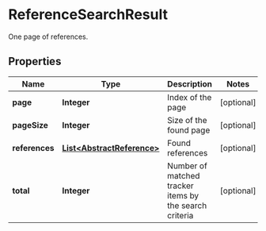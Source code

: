 

# ReferenceSearchResult

One page of references.

## Properties

| Name | Type | Description | Notes |
|------------ | ------------- | ------------- | -------------|
|**page** | **Integer** | Index of the page |  [optional] |
|**pageSize** | **Integer** | Size of the found page |  [optional] |
|**references** | [**List&lt;AbstractReference&gt;**](AbstractReference.md) | Found references |  [optional] |
|**total** | **Integer** | Number of matched tracker items by the search criteria |  [optional] |



